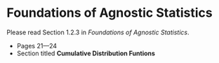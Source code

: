# Foundations of Agnostic Statistics

Please read Section 1.2.3 in *Foundations of Agnostic Statistics*.

- Pages 21—24
- Section titled **Cumulative Distribution Funtions**
